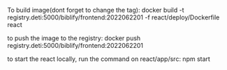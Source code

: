 To build image(dont forget to change the tag): 
docker build -t registry.deti:5000/biblify/frontend:2022062201 -f react/deploy/Dockerfile react

to push the image to the registry:
docker push registry.deti:5000/biblify/frontend:2022062201

to start the react locally, run the command on react/app/src:
npm start

